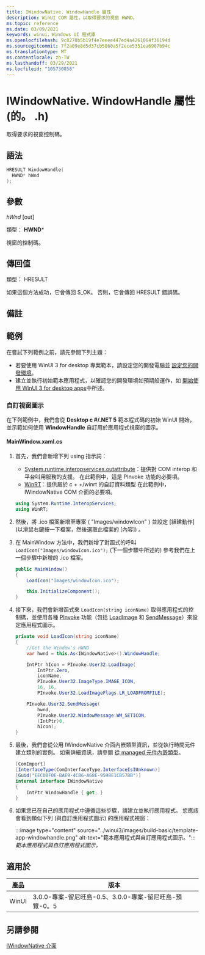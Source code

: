 ```yaml
---
title: IWindowNative. WindowHandle 屬性
description: WinUI COM 屬性，以取得要求的視窗 HWND。
ms.topic: reference
ms.date: 03/09/2021
keywords: winui，Windows UI 程式庫
ms.openlocfilehash: 9c8278b5b19f4e7eeee447ed4a4261064f36194d
ms.sourcegitcommit: 7f2a09e8d5d37cb5860a5f2ece5351ea6907b94c
ms.translationtype: MT
ms.contentlocale: zh-TW
ms.lasthandoff: 03/29/2021
ms.locfileid: "105730858"
---
```

# <a name="iwindownativewindowhandle-property-microsoftuixamlwindowh"></a>IWindowNative. WindowHandle 屬性 (的。 .h) 

取得要求的視窗控制碼。

## <a name="syntax"></a>語法

<!--
[
    object,
    uuid( EECDBF0E-BAE9-4CB6-A68E-9598E1CB57BB ),
    local,
    pointer_default(unique)
]
interface IWindowNative: IUnknown
{
    [propget] HRESULT WindowHandle([out, retval] HWND* hWnd);
};
-->

```cpp
HRESULT WindowHandle(
  HWND* hWnd
);
```

## <a name="parameters"></a>參數

*hWnd* [out]

類型： **HWND***

視窗的控制碼。

## <a name="return-value"></a>傳回值

類型： HRESULT

如果這個方法成功，它會傳回 S_OK。 否則，它會傳回 HRESULT 錯誤碼。

## <a name="remarks"></a>備註

## <a name="examples"></a>範例

在嘗試下列範例之前，請先參閱下列主題：

- 若要使用 WinUI 3 for desktop 專案範本，請設定您的開發電腦並 [設定您的開發環境](../../project-reunion/get-started-with-project-reunion.md#set-up-your-development-environment)。
- 建立並執行初始範本應用程式，以確認您的開發環境如預期般運作，如 [開始使用 WinUI 3 for desktop apps](../winui3/get-started-winui3-for-desktop.md)中所述。

### <a name="customized-window-icon"></a>自訂視窗圖示

在下列範例中，我們會從 **Desktop c #/.NET 5** 範本程式碼的初始 WinUI 開始，並示範如何使用 **WindowHandle** 自訂用於應用程式視窗的圖示。

#### <a name="mainwindowxamlcs"></a>MainWindow.xaml.cs

1. 首先，我們會新增下列 using 指示詞：

    - [System.runtime.interopservices.outattribute](/dotnet/api/system.runtime.interopservices)：提供對 COM interop 和平台叫用服務的支援。 在此範例中，這是 PInvoke 功能的必要項。
    - [WinRT](/uwp/cpp-ref-for-winrt/winrt)：提供屬於 c + +/winrt 的自訂資料類型 在此範例中，IWindowNative COM 介面的必要項。

    ```csharp
    using System.Runtime.InteropServices;
    using WinRT;
    ```

1. 然後，將 .ico 檔案新增至專案 ( "Images/windowIcon" ) 並設定 [組建動作] (以滑鼠右鍵按一下檔案，然後選取此檔案的 [內容]) 。

1. 在 MainWindow 方法中，我們新增了對函式的呼叫 `LoadIcon("Images/windowIcon.ico");` (下一個步驟中所述的) 參考我們在上一個步驟中新增的 .ico 檔案。

    ```csharp
    public MainWindow()
    {
        LoadIcon("Images/windowIcon.ico");
    
        this.InitializeComponent();
    }
    ```

1. 接下來，我們會新增函式來 `LoadIcon(string iconName)` 取得應用程式的控制碼，並使用各種 [PInvoke](/dotnet/standard/native-interop/pinvoke) 功能（包括 [LoadImage](/windows/win32/api/winuser/nf-winuser-loadimagew) 和 [SendMessage](/windows/win32/api/winuser/nf-winuser-sendmessage)）來設定應用程式圖示。

    ```csharp
    private void LoadIcon(string iconName)
    {
        //Get the Window's HWND
        var hwnd = this.As<IWindowNative>().WindowHandle;
    
        IntPtr hIcon = PInvoke.User32.LoadImage(
            IntPtr.Zero, 
            iconName,
            PInvoke.User32.ImageType.IMAGE_ICON, 
            16, 16, 
            PInvoke.User32.LoadImageFlags.LR_LOADFROMFILE);
    
        PInvoke.User32.SendMessage(
            hwnd, 
            PInvoke.User32.WindowMessage.WM_SETICON, 
            (IntPtr)0, 
            hIcon);
    }    
    ```

1. 最後，我們會從公用 IWindowNative 介面內嵌類型資訊，並從執行時間元件建立類別的實例。 如需詳細資訊，請參閱 [從 managed 元件內嵌類型](/dotnet/standard/assembly/embed-types-visual-studio)。

    ```csharp
    [ComImport]
    [InterfaceType(ComInterfaceType.InterfaceIsIUnknown)]
    [Guid("EECDBF0E-BAE9-4CB6-A68E-9598E1CB57BB")]
    internal interface IWindowNative
    {
        IntPtr WindowHandle { get; }
    }
    ```

1. 如果您已在自己的應用程式中遵循這些步驟，請建立並執行應用程式。 您應該會看到類似下列 (與自訂應用程式圖示) 的應用程式視窗：

    :::image type="content" source="../winui3/images/build-basic/template-app-windowhandle.png" alt-text="範本應用程式與自訂應用程式圖示。":::<br/>*範本應用程式與自訂應用程式圖示。*

## <a name="applies-to"></a>適用於

| 產品 | 版本 |
| --- | --- |
| WinUI | 3.0.0-專案-留尼旺島-0.5、3.0.0-專案-留尼旺島-預覽-0。5 |

## <a name="see-also"></a>另請參閱

[IWindowNative 介面](iwindownative.md)
